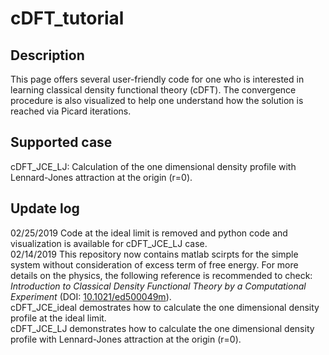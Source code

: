 # cDFT_tutorial
## Description
This page offers several user-friendly code for one who is interested in learning classical density functional theory (cDFT). The convergence procedure is also visualized to help one understand how the solution is reached via Picard iterations.

## Supported case
cDFT_JCE_LJ: Calculation of the one dimensional density profile with 
Lennard-Jones attraction at the origin (r=0).<br>


## Update log
02/25/2019
Code at the ideal limit is removed and python code and visualization is available for cDFT_JCE_LJ case.<br>
02/14/2019
This repository now contains matlab scirpts for the simple system without consideration of excess term of free energy. For more details on the physics, the following reference is recommended to check: *Introduction to Classical Density Functional Theory by a Computational Experiment* (DOI: [10.1021/ed500049m](https://pubs.acs.org/doi/abs/10.1021/ed500049m)).<br>
cDFT_JCE_ideal demostrates how to calculate the one dimensional density profile at the ideal limit.<br>
cDFT_JCE_LJ demonstrates how to calculate the one dimensional density profile with Lennard-Jones attraction at the origin (r=0).<br>







